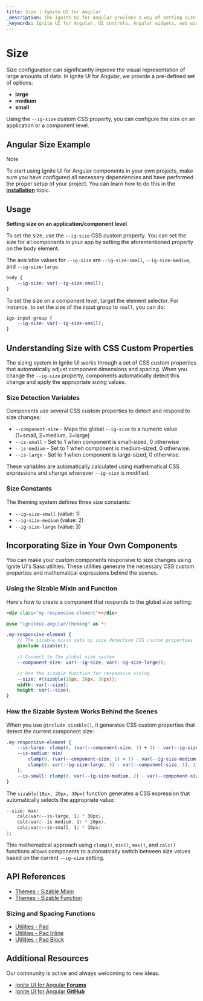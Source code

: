 ```yaml
---
title: Size | Ignite UI for Angular 
_description: The Ignite UI for Angular provides a way of setting size property on application or component level. 
_keywords: Ignite UI for Angular, UI controls, Angular widgets, web widgets, UI widgets, Angular, Native Angular Components Suite, Native Angular Components, Native Angular Controls, Native Angular Components Library, size
---
```


# Size

Size configuration can significantly improve the visual representation of large amounts of data. In Ignite UI for Angular, we provide a pre-defined set of options: 
- **large**
- **medium**
- **small**

Using the `--ig-size` custom CSS property, you can configure the size on an application or a component level.

## Angular Size Example
<code-view style="height: 250px; width: 600px;" 
           data-demos-base-url="{environment:demosBaseUrl}" 
           iframe-src="{environment:demosBaseUrl}/theming/density/" alt="Angular Size Example">
</code-view>

<div class="divider--half"></div>

> [!NOTE]
> To start using Ignite UI for Angular components in your own projects, make sure you have configured all necessary dependencies and have performed the proper setup of your project. You can learn how to do this in the [**installation**](https://www.infragistics.com/products/ignite-ui-angular/getting-started#installation) topic.

## Usage

**Setting size on an application/component level**

To set the size, use the `--ig-size` CSS custom property. You can set the size for all components in your app by setting the aforementioned property on the body element.

The available values for `--ig-size` are `--ig-size-small`, `--ig-size-medium`, and `--ig-size-large`.

```css
body {
    --ig-size: var(--ig-size-small);
}
```

To set the size on a component level, target the element selector. For instance, to set the size of the input group to `small`, you can do:

```css
igx-input-group {
    --ig-size: var(--ig-size-small);
}
```

## Understanding Size with CSS Custom Properties

The sizing system in Ignite UI works through a set of CSS custom properties that automatically adjust component dimensions and spacing. When you change the `--ig-size` property, components automatically detect this change and apply the appropriate sizing values.

### Size Detection Variables

Components use several CSS custom properties to detect and respond to size changes:

- `--component-size` - Maps the global `--ig-size` to a numeric value (1=small, 2=medium, 3=large)
- `--is-small` - Set to 1 when component is small-sized, 0 otherwise
- `--is-medium` - Set to 1 when component is medium-sized, 0 otherwise.  
- `--is-large` - Set to 1 when component is large-sized, 0 otherwise.

These variables are automatically calculated using mathematical CSS expressions and change whenever `--ig-size` is modified.

### Size Constants

The theming system defines three size constants:

- `--ig-size-small` (value: 1)
- `--ig-size-medium` (value: 2)  
- `--ig-size-large` (value: 3)

## Incorporating Size in Your Own Components

You can make your custom components responsive to size changes using Ignite UI's Sass utilities. These utilities generate the necessary CSS custom properties and mathematical expressions behind the scenes.

### Using the Sizable Mixin and Function

Here's how to create a component that responds to the global size setting:

```html
<div class="my-responsive-element"></div>
```

```scss
@use "igniteui-angular/theming" as *;

.my-responsive-element {
    // The sizable mixin sets up size detection CSS custom properties
    @include sizable();

    // Connect to the global size system
    --component-size: var(--ig-size, var(--ig-size-large));

    // Use the sizable function for responsive sizing
    --size: #{sizable(10px, 20px, 30px)};
    width: var(--size);
    height: var(--size);
}
```

### How the Sizable System Works Behind the Scenes

When you use `@include sizable()`, it generates CSS custom properties that detect the current component size:

```css
.my-responsive-element {
    --is-large: clamp(0, (var(--component-size, 1) + 1) - var(--ig-size-large, 3), 1);
    --is-medium: min(
        clamp(0, (var(--component-size, 1) + 1) - var(--ig-size-medium, 2), 1),
        clamp(0, var(--ig-size-large, 3) - var(--component-size, 1), 1)
    );
    --is-small: clamp(0, var(--ig-size-medium, 2) - var(--component-size, 1), 1);
}
```

The `sizable(10px, 20px, 30px)` function generates a CSS expression that automatically selects the appropriate value:

```css
--size: max(
    calc(var(--is-large, 1) * 30px),
    calc(var(--is-medium, 1) * 20px), 
    calc(var(--is-small, 1) * 10px)
);
```

This mathematical approach using `clamp()`, `min()`, `max()`, and `calc()` functions allows components to automatically switch between size values based on the current `--ig-size` setting.

## API References
<div class="divider"></div>

* [Themes - Sizable Mixin]({environment:sassApiUrl}/themes#mixin-sizable)
* [Themes - Sizable Function]({environment:sassApiUrl}/themes#function-sizable)

### Sizing and Spacing Functions
* [Utilities - Pad]({environment:sassApiUrl}/utilities#function-pad)
* [Utilities - Pad Inline]({environment:sassApiUrl}/utilities#function-pad-inline)
* [Utilities - Pad Block]({environment:sassApiUrl}/utilities#function-pad-block)

## Additional Resources
<div class="divider--half"></div>

Our community is active and always welcoming to new ideas.

* [Ignite UI for Angular **Forums**](https://www.infragistics.com/community/forums/f/ignite-ui-for-angular)
* [Ignite UI for Angular **GitHub**](https://github.com/IgniteUI/igniteui-angular)
